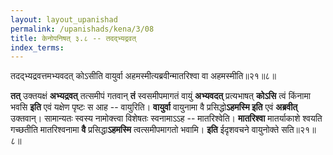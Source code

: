 ```yaml
---
layout: layout_upanishad
permalink: /upanishads/kena/3/08
title: केनोपनिषत् ३.८ -- तदद्भ्यद्रवत्
index_terms:
---
```


<div class="mulam" markdown="1">
तदद्भ्यद्रवत्तमभ्यवदत् कोऽसीति  
वायुर्वा अहमस्मीत्यब्रवीन्मातरिश्वा वा अहमस्मीति॥२१॥८॥
</div>

**तत्** उक्तयक्षं **अभ्यद्रवत्** तत्समीपं गतवान् **तं** स्वसमीपमागतं वायुं
**अभ्यवदत्** प्रत्यभाषत् **कोऽसि** त्वं किंनामा भवसि **इति** एवं यक्षेण पृष्टः
स आह -- वायुरिति।
**वायुर्वा** वायुनामा वै प्रसिद्धो**ऽहमस्मि इति** एवं **अब्रवीत्**
उक्तवान्।
सामान्यतः स्वस्य नामोक्त्त्वा विशेषतः स्वनामाऽऽह -- मातरिश्वेति।
**मातरिश्वा** मातर्याकाशे श्वयति गच्छतीति मातरिश्वनामा **वै** प्रसिद्धा**ऽहमस्मि**
त्वत्समीपमागतो भवामि।
**इति** ईदृशवचने वायुनोक्ते सति॥२१॥८॥
